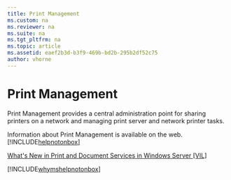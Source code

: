 ```yaml
---
title: Print Management
ms.custom: na
ms.reviewer: na
ms.suite: na
ms.tgt_pltfrm: na
ms.topic: article
ms.assetid: eaef2b3d-b3f9-469b-bd2b-295b2df52c75
author: vhorne
---
```

# Print Management
Print Management provides a central administration point for sharing printers on a network and managing print server and network printer tasks.  
  
Information about Print Management is available on the web. [!INCLUDE[helpnotonbox](../Token/helpnotonbox_md.md)]  
  
[What's New in Print and Document Services in Windows Server \[VIL\]](assetId:///1f9a70c2-593c-4ca4-8449-a32ecf34c822)  
  
[!INCLUDE[whymshelpnotonbox](../Token/whymshelpnotonbox_md.md)]  
  
